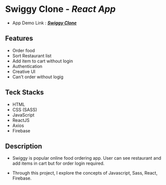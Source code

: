# Swiggy Clone - _React App_

-   App Demo Link : **_[Swiggy Clone](https://swiggy-vivek.vercel.app/)_**

## Features

-   Order food
-   Sort Restaurant list
-   Add item to cart without login
-   Authentication
-   Creative UI
-   Can't order without logig

## Teck Stacks

-   HTML
-   CSS (SASS)
-   JavaScript
-   ReactJS
-   Axios
-   Firebase

## Description

-   Swiggy is popular online food ordering app. User can see restaurant and add items in cart but for order login required.

-   Through this project, I explore the concepts of Javascript, Sass, React, Firebase.
